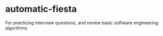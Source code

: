 # automatic-fiesta
For practicing interview questions, and review basic software engineering algorithms
